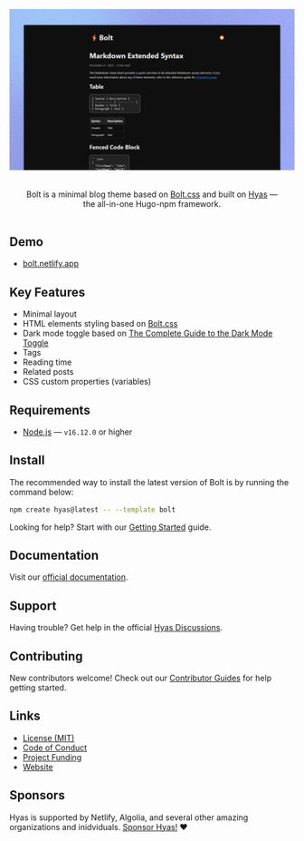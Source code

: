 ![Minimal blog theme based on Bolt.css](.github/assets/banner.png)

<p align="center">
  <br/>
  Bolt is a minimal blog theme based on <a href="https://github.com/tbolt/boltcss">Bolt.css</a> and  built on <a href="https://gethyas.com/">Hyas</a> &mdash; 
  <br/>
  the all-in-one Hugo-npm framework.
  <br/><br/>
</p>

## Demo

- [bolt.netlify.app](https://bolt.netlify.app/)

## Key Features

- Minimal layout
- HTML elements styling based on [Bolt.css](https://boltcss.com/)
- Dark mode toggle based on [The Complete Guide to the Dark Mode Toggle](https://ryanfeigenbaum.com/dark-mode/)
- Tags
- Reading time
- Related posts
- CSS custom properties (variables)

## Requirements

- [Node.js](https://nodejs.org/) — `v16.12.0` or higher

## Install

The recommended way to install the latest version of Bolt is by running the command below:

```bash
npm create hyas@latest -- --template bolt
```

Looking for help? Start with our [Getting Started](https://docs.gethyas.com/start-here/getting-started/) guide.

## Documentation

Visit our [official documentation](https://docs.gethyas.com/).

## Support

Having trouble? Get help in the official [Hyas Discussions](https://github.com/gethyas/hyas/discussions).

## Contributing

New contributors welcome! Check out our [Contributor Guides](https://docs.gethyas.com/contribute/) for help getting started.

## Links

- [License (MIT)](LICENSE)
- [Code of Conduct](https://github.com/gethyas/.github/blob/main/CODE_OF_CONDUCT.md)
- [Project Funding](https://github.com/gethyas/.github/blob/main/FUNDING.md)
- [Website](https://gethyas.com/)

## Sponsors

Hyas is supported by Netlify, Algolia, and several other amazing organizations and inidviduals. [Sponsor Hyas!](https://github.com/gethyas/.github/blob/main/FUNDING.md) ❤️
